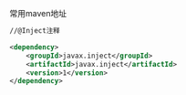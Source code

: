 常用maven地址







```xml
//@Inject注释

<dependency>
    <groupId>javax.inject</groupId>
    <artifactId>javax.inject</artifactId>
    <version>1</version>
</dependency>
```

